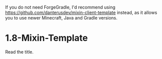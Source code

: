 If you do not need ForgeGradle, I'd recommend using https://github.com/danterusdev/mixin-client-template instead, as it allows you to use newer Minecraft, Java and Gradle versions.

# 1.8-Mixin-Template
Read the title.
